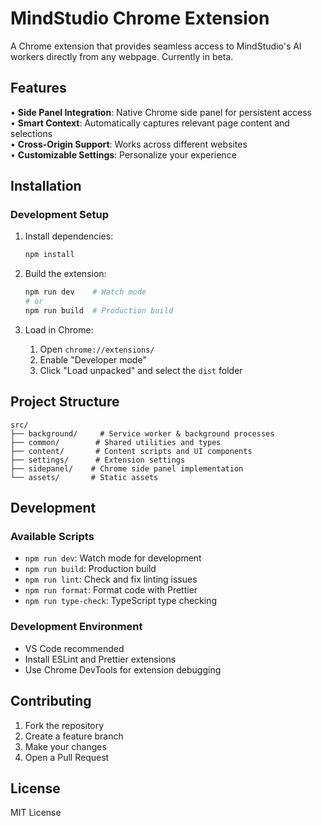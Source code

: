 # MindStudio Chrome Extension

A Chrome extension that provides seamless access to MindStudio's AI workers directly from any webpage. Currently in beta.

## Features

• **Side Panel Integration**: Native Chrome side panel for persistent access  
• **Smart Context**: Automatically captures relevant page content and selections  
• **Cross-Origin Support**: Works across different websites  
• **Customizable Settings**: Personalize your experience  

## Installation

### Development Setup

1. Install dependencies:

   ```bash
   npm install
   ```

2. Build the extension:

   ```bash
   npm run dev    # Watch mode
   # or
   npm run build  # Production build
   ```

3. Load in Chrome:
   1. Open `chrome://extensions/`
   2. Enable "Developer mode"
   3. Click "Load unpacked" and select the `dist` folder

## Project Structure

```
src/
├── background/     # Service worker & background processes
├── common/        # Shared utilities and types
├── content/       # Content scripts and UI components
├── settings/      # Extension settings
├── sidepanel/    # Chrome side panel implementation
└── assets/       # Static assets
```

## Development

### Available Scripts

- `npm run dev`: Watch mode for development
- `npm run build`: Production build
- `npm run lint`: Check and fix linting issues
- `npm run format`: Format code with Prettier
- `npm run type-check`: TypeScript type checking

### Development Environment

- VS Code recommended
- Install ESLint and Prettier extensions
- Use Chrome DevTools for extension debugging

## Contributing

1. Fork the repository
2. Create a feature branch
3. Make your changes
4. Open a Pull Request

## License

MIT License
